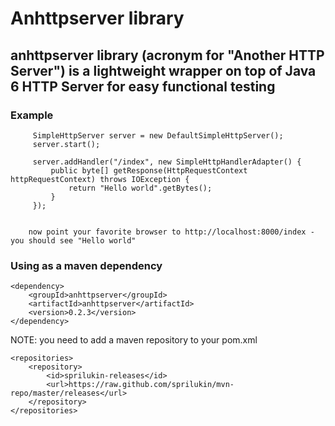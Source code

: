 # Anhttpserver library

## anhttpserver library (acronym for "Another HTTP Server") is a lightweight wrapper on top of Java 6 HTTP Server for easy functional testing

### Example

         SimpleHttpServer server = new DefaultSimpleHttpServer();
         server.start();

         server.addHandler("/index", new SimpleHttpHandlerAdapter() {
             public byte[] getResponse(HttpRequestContext httpRequestContext) throws IOException {
                 return "Hello world".getBytes();
             }
         });
   
 
		now point your favorite browser to http://localhost:8000/index - you should see "Hello world"
		
### Using as a maven dependency

    <dependency>
        <groupId>anhttpserver</groupId>
        <artifactId>anhttpserver</artifactId>
        <version>0.2.3</version>
    </dependency>

NOTE: you need to add a maven repository to your pom.xml

    <repositories>
        <repository>
            <id>sprilukin-releases</id>
            <url>https://raw.github.com/sprilukin/mvn-repo/master/releases</url>
        </repository>
    </repositories>

